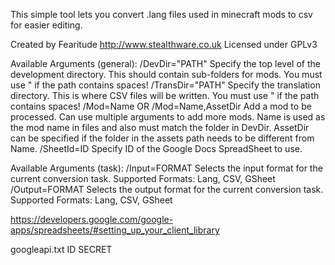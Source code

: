 This simple tool lets you convert .lang files used in minecraft mods to csv for easier editing.

Created by Fearitude
http://www.stealthware.co.uk
Licensed under GPLv3



Available Arguments (general):
/DevDir="PATH"
	Specify the top level of the development directory. This should contain sub-folders for mods.
	You must use " if the path contains spaces!
/TransDir="PATH"
	Specify the translation directory. This is where CSV files will be written.
	You must use " if the path contains spaces!
/Mod=Name OR /Mod=Name,AssetDir
	Add a mod to be processed. Can use multiple arguments to add more mods.
	Name is used as the mod name in files and also must match the folder in DevDir.
	AssetDir can be specified if the folder in the assets path needs to be different from Name.
/SheetId=ID
	Specify ID of the Google Docs SpreadSheet to use.

Available Arguments (task):
/Input=FORMAT
	Selects the input format for the current conversion task.
	Supported Formats: Lang, CSV, GSheet
/Output=FORMAT
	Selects the output format for the current conversion task.
	Supported Formats: Lang, CSV, GSheet




https://developers.google.com/google-apps/spreadsheets/#setting_up_your_client_library

googleapi.txt
ID
SECRET


